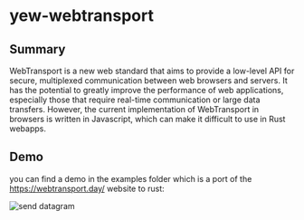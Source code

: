 # yew-webtransport

## Summary

WebTransport is a new web standard that aims to provide a low-level API for secure, multiplexed communication between web browsers and servers. It has the potential to greatly improve the performance of web applications, especially those that require real-time communication or large data transfers. However, the current implementation of WebTransport in browsers is written in Javascript, which can make it difficult to use in Rust webapps.

## Demo

you can find a demo in the examples folder which is a port of the https://webtransport.day/ website to rust:

![send datagram](https://user-images.githubusercontent.com/1176339/224579691-6d8c1451-a935-4d75-a4a0-556305195c36.gif)

